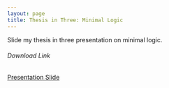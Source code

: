 ```yaml
---
layout: page
title: Thesis in Three: Minimal Logic
---
```


Slide my thesis in three presentation on minimal logic.


###### Download Link
[Presentation Slide](
	https://drive.google.com/open?id=0BxQ7IgGGV_QKblBIandMM1lnRFU)
